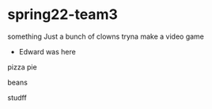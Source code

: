 # spring22-team3

something
Just a bunch of clowns tryna make a video game


* Edward was here

pizza pie

beans 

studff
